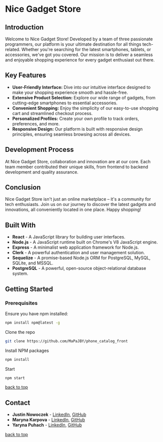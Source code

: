 # Nice Gadget Store
<!-- back to top -->
## Introduction
Welcome to Nice Gadget Store! Developed by a team of three passionate programmers, our platform is your ultimate destination for all things tech-related. Whether you're searching for the latest smartphones, tablets, or accessories, we've got you covered. Our mission is to deliver a seamless and enjoyable shopping experience for every gadget enthusiast out there.

## Key Features
- **User-Friendly Interface:** Dive into our intuitive interface designed to make your shopping experience smooth and hassle-free.
- **Extensive Product Selection:** Explore our wide range of gadgets, from cutting-edge smartphones to essential accessories.
- **Convenient Shopping:** Enjoy the simplicity of our easy-to-use shopping cart and streamlined checkout process.
- **Personalized Profiles:** Create your own profile to track orders, preferences, and more.
- **Responsive Design:** Our platform is built with responsive design principles, ensuring seamless browsing across all devices.

## Development Process
At Nice Gadget Store, collaboration and innovation are at our core. Each team member contributed their unique skills, from frontend to backend development and quality assurance.

## Conclusion
Nice Gadget Store isn't just an online marketplace – it's a community for tech enthusiasts. Join us on our journey to discover the latest gadgets and innovations, all conveniently located in one place. Happy shopping!

## Built With
- **React** - A JavaScript library for building user interfaces.
- **Node.js** - A JavaScript runtime built on Chrome's V8 JavaScript engine.
- **Express** - A minimalist web application framework for Node.js.
- **Clerk** - A powerful authentication and user management solution.
- **Sequelize** - A promise-based Node.js ORM for PostgreSQL, MySQL, SQLite, and MSSQL.
- **PostgreSQL** - A powerful, open-source object-relational database system.

## Getting Started
### Prerequisites
Ensure you have npm installed:
```bash
npm install npm@latest -g
```
Clone the repo

```bash
git clone https://github.com/MaPaJBY/phone_catalog_front
```
Install NPM packages

```bash
npm install
```
Start
```bash
npm start
```
[back to top](#back-to-top)

## Contact
- **Justin Nowoczek** - [LinkedIn](https://www.linkedin.com/in/justin-nowoczek-998749306/), [GitHub](https://github.com/JustinNowoczek)
- **Maryna Karpova** - [LinkedIn](https://www.linkedin.com/in/maryna-karpova/), [GitHub](https://github.com/marinatea)
- **Yaryna Puhach** - [LinkedIn](https://www.linkedin.com/in/yaryna-puhach-029023269/), [GitHub](https://github.com/YarynaPuhach)

[back to top](#back-to-top)
